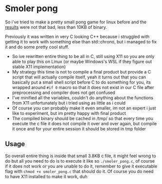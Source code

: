 # Smoler pong
So i've tried to make a pretty small pong game for linux before and the [results](https://github.com/g3rwy/smol-pong) were not that bad, less than 10KB of binary.

Previously it was written in very C looking C++ because i struggled with getting it to work with something else than std::chrono, but i managed to fix it and do some pretty cool stuff.
- So ive rewritten entire thing to be all in C, still using X11 so you are only able to play this on Linux (or maybe Windows's WSL if they figure out stable X11 implementation)
- My strategy this time is not to compile a final product but provide a C script that will actually compile itself, yeah it turns out that you can basically put a small shell script before C to do something for you, its wrapped around `#if 0` macro so that it does not exist in our C file after preprocessing and compiler does not get confused
- I've minified all the variables, couldn't do anything about the functions from X11 unfortunately but i tried using as little as i could
- Of course you can probably make it even smaller, im not an expert i just like to experiment, but im pretty happy with final product
- The compiled binary should be cached in /tmp/ so that every time you execute the c file it does not compile it over and over again, but compile it once and for your entire session it should be stored in tmp folder

## Usage
So overall entire thing is inside that small 3.8KB c file, it might feel wrong to do but all you need to do is to execute it like so `./smoler_pong.c`, of course if it does not work or you are unable to do it, remember to give it executable flag with `chmod +x smoler_pong.c` that should do it. Of course you do need to have X11 installed to make it work, duh

